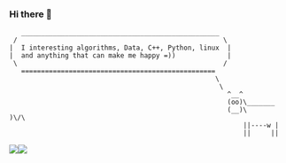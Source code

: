 
### Hi there 👋
```
   __________________________________________________
 /                                                    \
|  I interesting algorithms, Data, C++, Python, linux  |
|  and anything that can make me happy =))             |
 \                                                    /
   =================================================
                                                    \ 
                                                     \
                                                       ^__^                             
                                                       (oo)\_______                   
                                                       (__)\       )\/\             
                                                           ||----w |           
                                                           ||     ||                                                    
```


<img align="center" src="https://github-readme-stats.vercel.app/api?username=mo1ein&include_all_commits=true&count_private=true&show_icons=true&theme=dark" /><img align="center" src="https://github-readme-stats.vercel.app/api/top-langs/?username=mo1ein&layout=compact" />

<!--
**mo1ein/mo1ein** is a ✨ _special_ ✨ repository because its `README.md` (this file) appears on your GitHub profile.

Here are some ideas to get you started:

- 🔭 I’m currently working on ...
- 🌱 I’m currently learning ...
- 👯 I’m looking to collaborate on ...
- 🤔 I’m looking for help with ...
- 💬 Ask me about ...
- 📫 How to reach me: ...
- 😄 Pronouns: ...
- ⚡ Fun fact: ...
-->

